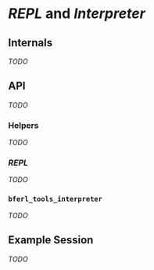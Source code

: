 # *REPL* and *Interpreter*

## Internals

*TODO*

## API

*TODO*

### Helpers

*TODO*

### *REPL*

*TODO*

### `bferl_tools_interpreter`

*TODO*

## Example Session

*TODO*
